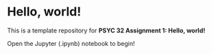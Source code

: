 # Hello, world!

This is a template repository for **PSYC 32 Assignment 1: Hello, world!**

Open the Jupyter (.ipynb) notebook to begin!
